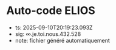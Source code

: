 # Auto-code ELIOS
- ts: 2025-09-10T20:19:23.093Z
- sig: ∞.je.toi.nous.432.528
- note: fichier généré automatiquement